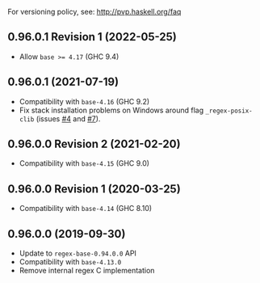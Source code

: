 For versioning policy, see: http://pvp.haskell.org/faq

## 0.96.0.1 Revision 1 (2022-05-25)

- Allow `base >= 4.17` (GHC 9.4)

## 0.96.0.1 (2021-07-19)

- Compatibility with `base-4.16` (GHC 9.2)
- Fix stack installation problems on Windows around flag `_regex-posix-clib`
  (issues
  [#4](https://github.com/haskell-hvr/regex-posix/issues/4) and
  [#7](https://github.com/haskell-hvr/regex-posix/issues/7)).

## 0.96.0.0 Revision 2 (2021-02-20)

- Compatibility with `base-4.15` (GHC 9.0)

## 0.96.0.0 Revision 1 (2020-03-25)

- Compatibility with `base-4.14` (GHC 8.10)

## 0.96.0.0 (2019-09-30)

- Update to `regex-base-0.94.0.0` API
- Compatibility with `base-4.13.0`
- Remove internal regex C implementation
